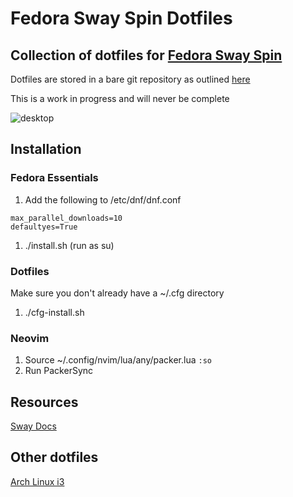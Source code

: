 # Fedora Sway Spin Dotfiles
Collection of dotfiles for [Fedora Sway Spin](https://fedoraproject.org/spins/sway/)
--- 
Dotfiles are stored in a bare git repository as outlined [here](https://www.atlassian.com/git/tutorials/dotfiles)

This is a work in progress and will never be complete

![desktop](https://github.com/justin-gill/dotfiles/assets/47087703/c48ceeab-78f5-43d5-a6de-bf18ff0f130b)

## Installation

### Fedora Essentials
1. Add the following to /etc/dnf/dnf.conf
```
max_parallel_downloads=10
defaultyes=True
```
1. ./install.sh (run as su)

### Dotfiles
Make sure you don't already have a ~/.cfg directory
1. ./cfg-install.sh

### Neovim
1. Source ~/.config/nvim/lua/any/packer.lua `:so`
1. Run PackerSync

## Resources
[Sway Docs](https://github.com/swaywm/sway/wiki)

## Other dotfiles
[Arch Linux i3](https://github.com/justin-gill/dotfiles/tree/arch-i3)

